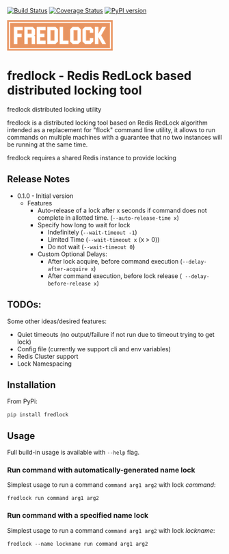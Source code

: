 [![Build Status](https://travis-ci.com/mlasevich/fredlock.svg?branch=main)](https://travis-ci.com/github/mlasevich/fredlock)
[![Coverage Status](https://coveralls.io/repos/github/mlasevich/fredlock/badge.svg?branch=master)](https://coveralls.io/github/mlasevich/fredlock?branch=main)
[![PyPI version](https://badge.fury.io/py/fredlock.svg)](https://badge.fury.io/py/fredlock)

![fredlock](docs/fredlock-logo-sm.png)
# fredlock - Redis RedLock based distributed locking tool 

fredlock distributed locking utility

fredlock is a distributed locking tool based on  Redis RedLock algorithm
intended as a replacement for "flock" command line utility, it allows
to run commands on multiple machines with a guarantee that no two
instances will be running at the same time.

fredlock requires a shared Redis instance to provide locking


## Release Notes

* 0.1.0 - Initial version
  * Features
    * Auto-release of a lock after x seconds if command does not 
      complete in allotted time. (`--auto-release-time x`)
    * Specify how long to wait for lock
      * Indefinitely (`--wait-timeout -1`)
      * Limited Time (`--wait-timeout x` (x > 0))
      * Do not wait (`--wait-timeout 0`)
    * Custom Optional Delays:
      * After lock acquire, before command execution (`--delay-after-acquire x`)
      * After command execution, before lock release (` --delay-before-release x`)

## TODOs:

Some other ideas/desired features:

* Quiet timeouts (no output/failure if not run due to timeout trying to get lock)
* Config file (currently we support cli and env variables)
* Redis Cluster support
* Lock Namespacing


## Installation

From PyPi:

    pip install fredlock

## Usage

Full build-in usage is available with `--help` flag.

### Run command with automatically-generated name lock

Simplest usage to run a command `command arg1 arg2` with lock _command_:

    fredlock run command arg1 arg2

### Run command with a specified name lock

Simplest usage to run a command `command arg1 arg2` with lock _lockname_:

    fredlock --name lockname run command arg1 arg2

